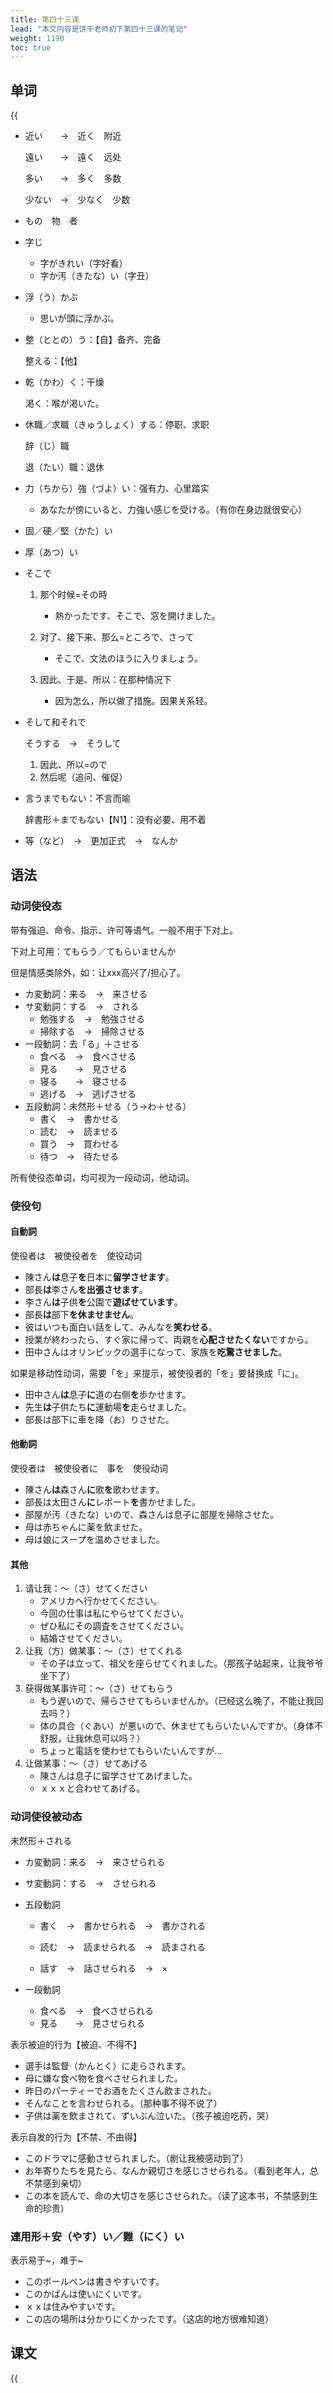 ```yaml
---
title: 第四十三课
lead: "本文内容是饼干老师初下第四十三课的笔记"
weight: 1190
toc: true
---
```


## 单词

{{<audio src="https://tellyouwhat-static-1251995834.cos.ap-chongqing.myqcloud.com/audios/cs_danci/43第四十三课.mp3">}}

- 近い　　→　近く　附近

  遠い　　→　遠く　远处

  多い　　→　多く　多数

  少ない　→　少なく　少数

- もの　物　者

- 字じ

  - 字がきれい（字好看）
  - 字か汚（きたな）い（字丑）

- 浮（う）かぶ

  - 思いが頭に浮かぶ。

- 整（ととの）う：【自】备齐、完备

  整える：【他】

- 乾（かわ）く：干燥

  渇く：喉が渇いた。

- 休職／求職（きゅうしょく）する：停职、求职

  辞（じ）職

  退（たい）職：退休

- 力（ちから）強（づよ）い：强有力、心里踏实

  - あなたが傍にいると、力強い感じを受ける。（有你在身边就很安心）

- 固／硬／堅（かた）い

- 厚（あつ）い

- そこで

  1. 那个时候=その時
     - 熱かったです、そこで、窓を開けました。

  2. 对了、接下来、那么=ところで、さって
     - そこで、文法のほうに入りましょう。

  3. 因此、于是、所以：在那种情况下
     - 因为怎么，所以做了措施。因果关系轻。

- そして和それで

  そうする　→　そうして

   1. 因此、所以=ので
   2. 然后呢（追问、催促）

- 言うまでもない：不言而喻

  辞書形＋までもない【N1】：没有必要、用不着

- 等（など）　→　更加正式　→　なんか

## 语法

### 动词使役态

带有强迫、命令、指示、许可等语气。一般不用于下对上。

下对上可用：てもらう／てもらいませんか

但是情感类除外，如：让xxx高兴了/担心了。

- カ変動詞：来る　→　来させる
- サ変動詞：する　→　される
  - 勉強する　→　勉強させる
  - 掃除する　→　掃除させる
- 一段動詞：去「る」＋させる
  - 食べる　→　食べさせる
  - 見る　　→　見させる
  - 寝る　　→　寝させる
  - 逃げる　→　逃げさせる
- 五段動詞：未然形＋せる（う→わ＋せる）
  - 書く　→　書かせる
  - 読む　→　読ませる
  - 買う　→　買わせる
  - 待つ　→　待たせる

所有使役态单词，均可视为一段动词，他动词。

### 使役句

#### 自動詞

使役者は　被使役者を　使役动词

- 陳さん**は**息子**を**日本に**留学させます**。
- 部長**は**李さん**を出張させます**。
- 李さん**は**子供**を**公園で**遊ばせています**。
- 部長**は**部下**を休ませません**。
- 彼はいつも面白い話をして、みんなを**笑わせる**。
- 授業が終わったら、すぐ家に帰って、両親を**心配させたくない**ですから。
- 田中さんはオリンピックの選手になって、家族を**吃驚させました**。

如果是移动性动词，需要「を」来提示，被使役者的「を」要替换成「に」。

- 田中さん**は**息子**に**道の右侧**を**歩かせます。
- 先生**は**子供たち**に**運動場**を**走らせました。
- 部長は部下に車を降（お）りさせた。

#### 他動詞

使役者は　被使役者に　事を　使役动词

- 陳さん**は**森さん**に**歌**を**歌わせます。
- 部長は太田さん**に**レポート**を**書かせました。
- 部屋が汚（きたな）いので、森さんは息子に部屋を掃除させた。
- 母は赤ちゃんに薬を飲ませた。
- 母は娘にスープを温めさせました。

#### 其他

1. 请让我：～（さ）せてください
   - アメリカへ行かせてください。
   - 今回の仕事は私にやらせてください。
   - ぜひ私にその調査をさせてください。
   - 結婚させてください。
2. 让我（方）做某事：～（さ）せてくれる
   - その子は立って、祖父を座らせてくれました。（那孩子站起来，让我爷爷坐下了）
3. 获得做某事许可：～（さ）せてもらう
   - もう遅いので、帰らさせてもらいませんか。（已经这么晚了，不能让我回去吗？）
   - 体の具合（ぐあい）が悪いので、休ませてもらいたいんですか。（身体不舒服，让我休息可以吗？）
   - ちょっと電話を使わせてもらいたいんですが…
4. 让做某事：～（さ）せてあげる
   - 陳さんは息子に留学させてあげました。
   - ｘｘｘと合わせてあげる。

### 动词使役被动态

未然形＋される

- カ変動詞：来る　→　来させられる

- サ変動詞：する　→　させられる

- 五段動詞

  - 書く　→　書かせられる　→　書かされる

  - 読む　→　読ませられる　→　読まされる

  - 話す　→　話させられる　→　×

- 一段動詞

  - 食べる　→　食べさせられる
  - 見る　　→　見させられる

表示被迫的行为【被迫、不得不】

- 選手は監督（かんとく）に走らされます。
- 母に嫌な食べ物を食べさせられました。
- 昨日のパーティーでお酒をたくさん飲まされた。
- そんなことを言わせられる。（那种事不得不说了）
- 子供は薬を飲まされて、ずいぶん泣いた。（孩子被迫吃药，哭）

表示自发的行为【不禁、不由得】

- このドラマに感動させられました。（剧让我被感动到了）
- お年寄りたちを見たら、なんか親切さを感じさせられる。（看到老年人，总不禁感到亲切）
- この本を読んで、命の大切さを感じさせられた。（读了这本书，不禁感到生命的珍贵）

### 連用形＋安（やす）い／難（にく）い

表示易于\~，难于\~

- このボールペンは書きやすいです。
- このかばんは使いにくいです。
- ｘｘは住みやすいです。
- この店の場所は分かりにくかったです。（这店的地方很难知道）

## 课文

{{<audio src="https://tellyouwhat-static-1251995834.cos.ap-chongqing.myqcloud.com/audios/cs_kewen/43-48课 新标日初级课文/Lesson43.mp3">}}
